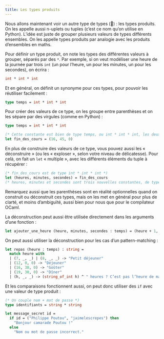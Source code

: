 ```yaml
---
title: Les types produits
---
```


Nous allons maintenant voir un autre type de types (🤔️) : les types produits.
On les appelle aussi n-uplets ou tuples (c’est ce nom qu’on utilise en Python).
L’idée est juste de grouper plusieurs valeurs de types différents ensembles.
On les appelle types produits par analogie avec les produits d’ensembles en maths.

Pour définir un type produit, on note les types des différentes valeurs à grouper,
séparés par des `*`. Par exemple, si on veut modéliser une heure de la journée
par trois `int` (un pour l’heure, un pour les minutes, un pour les secondes), on
écrira :

```ocaml
int * int * int
```

Et en général, on définit un synonyme pour ces types, pour pouvoir les réutiliser
facilement :

```ocaml
type temps = int * int * int
```

Pour créer des valeurs de ce type, on les groupe entre parenthèses et on les sépare par des virgules (comme en Python) :

```ocaml
type temps = int * int * int

(* Cette constante est bien de type temps, ou int * int * int, les deux étant équivalents *)
let fin_des_cours = (16, 45, 0)
```

En plus de construire des valeurs de ce type, vous pouvez aussi les « déconstruire » (ou les « exploser », selon votre
niveau de délicatesse). Pour celà, on fait un `let` « multiple », avec les différents éléments du tuple à
récupérer :

```ocaml
(* fin_des_cours est de type int * int * int *)
let (heures, minutes, secondes) = fin_des_cours
(* heures, minutes et secondes sont trois nouvelles constantes, de type int *)
```

Remarquez aussi que les parenthèses sont en réalité optionnelles quand on construit ou déconstruit
ces types, mais on les met en général pour plus de clarté, et moins d’ambiguïté, aussi bien pour nous
que pour le compilateur OCaml.

La déconstruction peut aussi être utilisée directement dans les arguments d’une fonction :

```ocaml
let ajouter_une_heure (heure, minutes, secondes : temps) = (heure + 1, minutes, secondes)
```

On peut aussi utiliser la déconstruction pour les cas d’un pattern-matching :

```ocaml
let repas (heure : temps) : string =
  match heure with
  | (7, _, _) | (8, _, _) -> "Petit déjeuner"
  | (12, 0, 0) -> "Déjeuner"
  | (16, 30, 0) -> "Goûter"
  | (19, 30, 0) -> "Dîner"
  | (h, _, _) -> (string_of_int h) ^ " heures ? C’est pas l’heure de manger !"
```

Et les comparaisons fonctionnent aussi, on peut donc utiliser des `if` avec une valeur de type produit :

```ocaml
(* Un couple nom + mot de passe *)
type identifiants = string * string

let message_secret id =
  if id = ("Philippe Poutou", "jaimelescrepes") then
    "Bonjour camarade Poutou !"
  else
    "Nom ou mot de passe incorrect."
```
